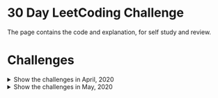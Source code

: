 # 30 Day LeetCoding Challenge
The page contains the code and explanation, for self study and review.

# Challenges
<details>
  <summary>Show the challenges in April, 2020</summary>

## [30 Day LeetCoding Challenge: Apr-2020](https://leetcode.com/explore/featured/card/30-day-leetcoding-challenge/)
### Week 1
- Day 1: [Single Number](https://leetcode.com/problems/single-number/)
- Day 2: [Happy Number](https://leetcode.com/problems/happy-number/)
- Day 3: [Maximum Subarray](https://leetcode.com/problems/maximum-subarray/)
- Day 4: [Move Zeroes](https://leetcode.com/problems/move-zeroes/)
- Day 5: [Best Time to Buy and Sell Stock II](https://leetcode.com/problems/best-time-to-buy-and-sell-stock-ii/)
- Day 6: [Group Anagrams](https://leetcode.com/problems/group-anagrams/)
- Day 7: [Counting Elements](https://leetcode.com/explore/challenge/card/30-day-leetcoding-challenge/528/week-1/3289/)

### Week 2
- Day 8: [Middle of the Linked List](https://leetcode.com/problems/middle-of-the-linked-list/)
- Day 9: [Backspace String Compare](https://leetcode.com/problems/backspace-string-compare/)
- Day 10: [Min Stack](https://leetcode.com/problems/min-stack/)
- Day 11: [Diameter of Binary Tree](https://leetcode.com/problems/diameter-of-binary-tree/)
- Day 12: [Last Stone Weight](https://leetcode.com/problems/last-stone-weight/)
- Day 13: [Contiguous Array](https://leetcode.com/problems/contiguous-array/)
- Day 14: [Perform String Shifts](https://leetcode.com/explore/challenge/card/30-day-leetcoding-challenge/529/week-2/3299/)

### Week 3
- Day 15: [Product of Array Except Self](https://leetcode.com/problems/product-of-array-except-self/)
- Day 16: [Valid Parenthesis String](https://leetcode.com/problems/valid-parenthesis-string/)
- Day 17: [Number of Islands](https://leetcode.com/problems/number-of-islands/)
- Day 18: [Minimum Path Sum](https://leetcode.com/problems/minimum-path-sum/)
- Day 19: [Search in Rotated Sorted Array](https://leetcode.com/problems/search-in-rotated-sorted-array/)
- Day 20: [Construct Binary Search Tree from Preorder Traversal](https://leetcode.com/problems/construct-binary-search-tree-from-preorder-traversal/)
- Day 21: [Leftmost Column with at Least a One](https://leetcode.com/explore/challenge/card/30-day-leetcoding-challenge/530/week-3/3306/)

### Week 4
- Day 22: [Subarray Sum Equals K](https://leetcode.com/problems/subarray-sum-equals-k/)
- Day 23: [Bitwise AND of Numbers Range](https://leetcode.com/problems/bitwise-and-of-numbers-range/)
- Day 24: [LRU Cache](https://leetcode.com/problems/lru-cache/)
- Day 25: [Jump Game](https://leetcode.com/problems/jump-game/)
- Day 26: [Longest Common Subsequence](https://leetcode.com/problems/longest-common-subsequence/)
- Day 27: [Maximal Square](https://leetcode.com/problems/maximal-square/)
- Day 28: [First Unique Number](https://leetcode.com/explore/challenge/card/30-day-leetcoding-challenge/531/week-4/3313/)

### Week 5
- Day 29: [Binary Tree Maximum Path Sum](https://leetcode.com/problems/binary-tree-maximum-path-sum/)
- Day 30: [Check If a String Is a Valid Sequence from Root to Leaves Path in a Binary Tree](https://leetcode.com/explore/challenge/card/30-day-leetcoding-challenge/532/week-5/3315/)
</details>

<details>
  <summary>Show the challenges in May, 2020</summary>
  
## [30 Day LeetCoding Challenge: May-2020](https://leetcode.com/explore/challenge/card/may-leetcoding-challenge/)
  
### Week 1
- Day 1: [First Bad Version](https://leetcode.com/problems/first-bad-version/)
- Day 2: [Jewels and Stones](https://leetcode.com/problems/jewels-and-stones/)
- Day 3: [Ransom Note](https://leetcode.com/problems/ransom-note/)
- Day 4: [Number Complement](https://leetcode.com/problems/number-complement/)
- Day 5: [First Unique Character in a String](https://leetcode.com/problems/first-unique-character-in-a-string/)
- Day 6: [Majority Element](https://leetcode.com/problems/majority-element/)
- Day 7: [Cousins in Binary Tree](https://leetcode.com/problems/cousins-in-binary-tree/)
### Week 2
- Day 8: [Check If It Is a Straight Line](https://leetcode.com/problems/check-if-it-is-a-straight-line/)
- Day 9: [Valid Perfect Square](https://leetcode.com/problems/valid-perfect-square/)
- Day 10: [Find the Town Judge](https://leetcode.com/problems/find-the-town-judge/submissions/)
- Day 11: [Flood Fill](https://leetcode.com/problems/flood-fill/)
### Week 3
### Week 4
### Week 5
</details>

<!-- <details> -->
  <!--<summary>Show the challenges in May, 2020</summary>-->
  
  <!-- # [30 Day LeetCoding Challenge: May-2020](https://leetcode.com/explore/challenge/card/may-leetcoding-challenge/) -->
  
  <!--### Week 1
  ### Week 2
  ### Week 3
  ### Week 4
  ### Week 5
</details> -->

